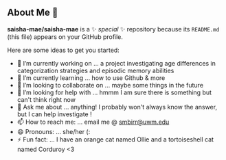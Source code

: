 ## About Me 👋

**saisha-mae/saisha-mae** is a ✨ _special_ ✨ repository because its `README.md` (this file) appears on your GitHub profile.

Here are some ideas to get you started:

- 🔭 I’m currently working on ... a project investigating age differences in categorization strategies and episodic memory abilities
- 🌱 I’m currently learning ... how to use Github & more
- 👯 I’m looking to collaborate on ... maybe some things in the future
- 🤔 I’m looking for help with ... hmmm I am sure there is something but can't think right now
- 💬 Ask me about ... anything! I probably won't always know the answer, but I can help investigate !
- 📫 How to reach me: ... email me @ smbirr@uwm.edu
- 😄 Pronouns: ... she/her (:
- ⚡ Fun fact: ... I have an orange cat named Ollie and a tortoiseshell cat named Corduroy <3
